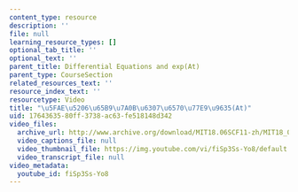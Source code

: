 ```yaml
---
content_type: resource
description: ''
file: null
learning_resource_types: []
optional_tab_title: ''
optional_text: ''
parent_title: Differential Equations and exp(At)
parent_type: CourseSection
related_resources_text: ''
resource_index_text: ''
resourcetype: Video
title: "\u5FAE\u5206\u65B9\u7A0B\u6307\u6570\u77E9\u9635(At)"
uid: 17643635-80ff-3738-ac63-fe518148d342
video_files:
  archive_url: http://www.archive.org/download/MIT18.06SCF11-zh/MIT18_06SC_110531_L2_zh-hans-cmn_300k.mp4
  video_captions_file: null
  video_thumbnail_file: https://img.youtube.com/vi/fiSp3Ss-Yo8/default.jpg
  video_transcript_file: null
video_metadata:
  youtube_id: fiSp3Ss-Yo8
---
```

